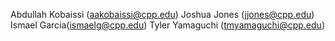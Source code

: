 Abdullah Kobaissi (aakobaissi@cpp.edu)
Joshua Jones (jjones@cpp.edu)
Ismael Garcia(ismaelg@cpp.edu)
Tyler Yamaguchi (tmyamaguchi@cpp.edu)

